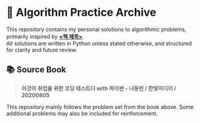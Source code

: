 # 🧠 Algorithm Practice Archive

This repository contains my personal solutions to algorithmic problems, primarily inspired by **[<책 제목>](#)**.  
All solutions are written in Python unless stated otherwise, and structured for clarity and future review.

## 📚 Source Book

> **이것이 취업을 위한 코딩 테스트다 with 파이썬 - 나동빈 / 한빛미디어 / 20200805**  

This repository mainly follows the problem set from the book above. Some additional problems may also be included for reinforcement.
